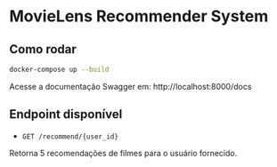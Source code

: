 # MovieLens Recommender System

## Como rodar

```bash
docker-compose up --build
```

Acesse a documentação Swagger em: http://localhost:8000/docs

## Endpoint disponível

- `GET /recommend/{user_id}`

Retorna 5 recomendações de filmes para o usuário fornecido.